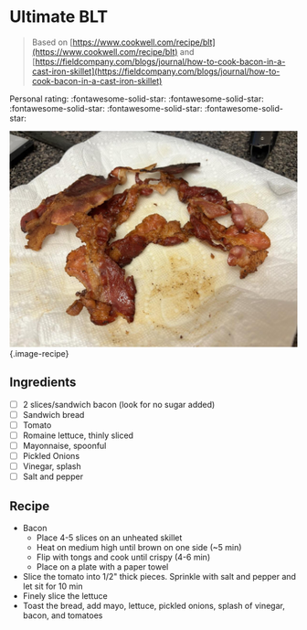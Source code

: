 # Ultimate BLT

> Based on [https://www.cookwell.com/recipe/blt](https://www.cookwell.com/recipe/blt) and [https://fieldcompany.com/blogs/journal/how-to-cook-bacon-in-a-cast-iron-skillet](https://fieldcompany.com/blogs/journal/how-to-cook-bacon-in-a-cast-iron-skillet)

<!-- {cts} rating=5; (User can specify rating on scale of 1-5) -->

Personal rating: :fontawesome-solid-star: :fontawesome-solid-star: :fontawesome-solid-star: :fontawesome-solid-star: :fontawesome-solid-star:

<!-- {cte} -->

<!-- {cts} name_image=ultimate_blt.jpeg; (User can specify image name) -->

![ultimate_blt.jpeg](./ultimate_blt.jpeg){.image-recipe}

<!-- {cte} -->

## Ingredients

- [ ] 2 slices/sandwich bacon (look for no sugar added)
- [ ] Sandwich bread
- [ ] Tomato
- [ ] Romaine lettuce, thinly sliced
- [ ] Mayonnaise, spoonful
- [ ] Pickled Onions
- [ ] Vinegar, splash
- [ ] Salt and pepper

## Recipe

- Bacon
    - Place 4-5 slices on an unheated skillet
    - Heat on medium high until brown on one side (~5 min)
    - Flip with tongs and cook until crispy (4-6 min)
    - Place on a plate with a paper towel
- Slice the tomato into 1/2" thick pieces. Sprinkle with salt and pepper and let sit for 10 min
- Finely slice the lettuce
- Toast the bread, add mayo, lettuce, pickled onions, splash of vinegar, bacon, and tomatoes
